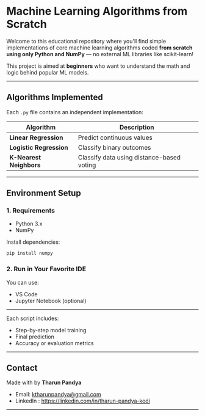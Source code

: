 #  Machine Learning Algorithms from Scratch

Welcome to this educational repository where you'll find simple implementations of core machine learning algorithms coded **from scratch using only Python and NumPy** — no external ML libraries like scikit-learn!

This project is aimed at **beginners** who want to understand the math and logic behind popular ML models.

---

## Algorithms Implemented

Each `.py` file contains an independent implementation:

| Algorithm              | Description                                |
|------------------------|--------------------------------------------|
| **Linear Regression**  | Predict continuous values                  |
| **Logistic Regression**| Classify binary outcomes                   |
| **K-Nearest Neighbors**| Classify data using distance-based voting  |

---

## Environment Setup

### 1. Requirements

- Python 3.x
- NumPy

Install dependencies:
```bash
pip install numpy
```

### 2. Run in Your Favorite IDE

You can use:
- VS Code
- Jupyter Notebook (optional)

---

Each script includes:
- Step-by-step model training
- Final prediction
- Accuracy or evaluation metrics

---

## Contact

Made with by **Tharun Pandya**

- Email: ktharunpandya@gmail.com  
- LinkedIn : https://linkedin.com/in/tharun-pandya-kodi

---
